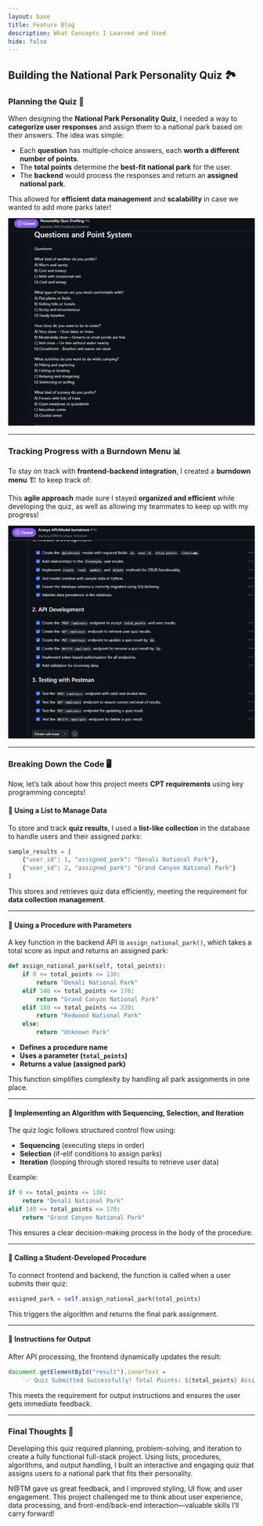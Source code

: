 ```yaml
---
layout: base
title: Feature Blog
description: What Concepts I Learned and Used
hide: false
---
```

## **Building the National Park Personality Quiz 🏞️**

### **Planning the Quiz 📝**
When designing the **National Park Personality Quiz**, I needed a way to **categorize user responses** and assign them to a national park based on their answers. The idea was simple:  
- Each **question** has multiple-choice answers, each **worth a different number of points**.  
- The **total points** determine the **best-fit national park** for the user.  
- The **backend** would process the responses and return an **assigned national park**.  

This allowed for **efficient data management** and **scalability** in case we wanted to add more parks later!  

![Quiz Planning](./cspblog/quizplanning.png)

---

### **Tracking Progress with a Burndown Menu 📊**
To stay on track with **frontend-backend integration**, I created a **burndown menu** 🏗️ to keep track of:

This **agile approach** made sure I stayed **organized and efficient** while developing the quiz, as well as allowing my teammates to keep up with my progress!  

![Burndown Menu](./cspblog/featureintegrationburndown.png)

---

### **Breaking Down the Code 🖥️**
Now, let’s talk about how this project meets **CPT requirements** using key programming concepts!

#### **📌 Using a List to Manage Data**
To store and track **quiz results**, I used a **list-like collection** in the database to handle users and their assigned parks:
~~~python
sample_results = [
    {"user_id": 1, "assigned_park": "Denali National Park"},
    {"user_id": 2, "assigned_park": "Grand Canyon National Park"}
]
~~~
This stores and retrieves quiz data efficiently, meeting the requirement for **data collection management**.

---

#### **📌 Using a Procedure with Parameters**
A key function in the backend API is `assign_national_park()`, which takes a total score as input and returns an assigned park:
~~~python
def assign_national_park(self, total_points):
    if 0 <= total_points <= 130:
        return "Denali National Park"
    elif 140 <= total_points <= 170:
        return "Grand Canyon National Park"
    elif 180 <= total_points <= 220:
        return "Redwood National Park"
    else:
        return "Unknown Park"
~~~
- **Defines a procedure name**  
- **Uses a parameter (`total_points`)**  
- **Returns a value (assigned park)**  

This function simplifies complexity by handling all park assignments in one place.

---

#### **📌 Implementing an Algorithm with Sequencing, Selection, and Iteration**
The quiz logic follows structured control flow using:
- **Sequencing** (executing steps in order)
- **Selection** (if-elif conditions to assign parks)
- **Iteration** (looping through stored results to retrieve user data)

Example:
~~~python
if 0 <= total_points <= 130:
    return "Denali National Park"
elif 140 <= total_points <= 170:
    return "Grand Canyon National Park"
~~~
This ensures a clear decision-making process in the body of the procedure.

---

#### **📌 Calling a Student-Developed Procedure**
To connect frontend and backend, the function is called when a user submits their quiz:
~~~python
assigned_park = self.assign_national_park(total_points)
~~~
This triggers the algorithm and returns the final park assignment.

---

#### **📌 Instructions for Output**
After API processing, the frontend dynamically updates the result:
~~~javascript
document.getElementById("result").innerText = 
    `✅ Quiz Submitted Successfully! Total Points: ${total_points} Assigned Park: ${data.assigned_park || "Unknown"}`;
~~~
This meets the requirement for output instructions and ensures the user gets immediate feedback.

---

### **Final Thoughts 🎯**
Developing this quiz required planning, problem-solving, and iteration to create a fully functional full-stack project. Using lists, procedures, algorithms, and output handling, I built an interactive and engaging quiz that assigns users to a national park that fits their personality.

N@TM gave us great feedback, and I improved styling, UI flow, and user engagement. This project challenged me to think about user experience, data processing, and front-end/back-end interaction—valuable skills I’ll carry forward!


<script src="https://utteranc.es/client.js"
        repo="Mom5MoreMins/aranya_student_2025"
        issue-term="pathname"
        theme="github-dark"
        crossorigin="anonymous"
        async>
</script>

